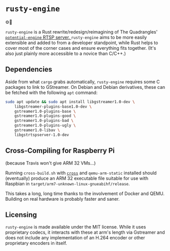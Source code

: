 `rusty-engine`
===
:gear::steam_locomotive:

`rusty-engine` is a Rust rewrite/redesign/reimagining of The Quadrangles' [`potential-engine` RTSP server. ](https://github.com/BHSSFRC/potential-engine) `rusty-engine` aims to be more easily extensible and added to from a developer standpoint, while Rust helps to cover most of the corner cases and ensure everything fits together. (It's also just plainly more accessible to a novice than C/C++.)

## Dependencies
Aside from what `cargo` grabs automatically, `rusty-engine` requires some C packages to link to GStreamer. On Debian and Debian derivatives, these can be fetched with the following `apt` command:
```bash
sudo apt update && sudo apt install libgstreamer1.0-dev \
    libgstreamer-plugins-base1.0-dev \
    gstreamer1.0-plugins-base \
    gstreamer1.0-plugins-good \
    gstreamer1.0-plugins-bad \
    gstreamer1.0-plugins-ugly \
    gstreamer1.0-libav \
    libgstrtspserver-1.0-dev
```
## Cross-Compiling for Raspberry Pi
(because Travis won't give ARM 32 VMs...)

Running `cross-build.sh` with [`cross`](https://github.com/rust-embedded/cross) and `qemu-arm-static` installed should (eventually) produce an ARM 32 executable file suitable for use with Raspbian in `target/arm7-unknown-linux-gnueabihf/release`.

This takes a long, long time thanks to the involvement of Docker and QEMU. Building on real hardware is probably faster and saner.

Licensing
---
`rusty-engine` is made available under the MIT license. While it uses proprietary codecs, it interacts with these at arm's length via Gstreamer and does not include any implementation of an H.264 encoder or other proprietary encoders in itself.
